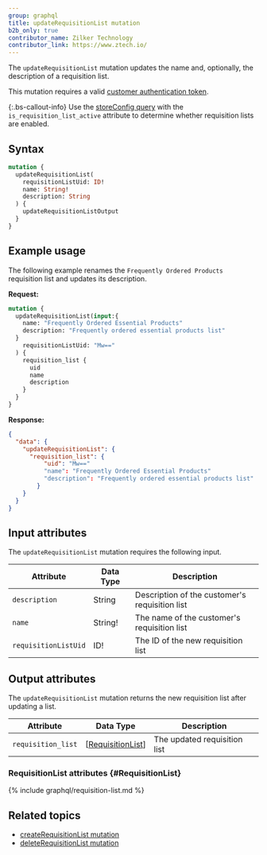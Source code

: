 ```yaml
---
group: graphql
title: updateRequisitionList mutation
b2b_only: true
contributor_name: Zilker Technology
contributor_link: https://www.ztech.io/
---
```

The `updateRequisitionList` mutation updates the name and, optionally, the description of a requisition list.

This mutation requires a valid [customer authentication token]({{page.baseurl}}/graphql/mutations/generate-customer-token.html).

{:.bs-callout-info}
Use the [storeConfig query]({{page.baseurl}}/graphql/queries/store-config.html) with the `is_requisition_list_active` attribute to determine whether requisition lists are enabled.

## Syntax

```graphql
mutation {
  updateRequisitionList(
    requisitionListUid: ID!
    name: String!
    description: String
  ) {
    updateRequisitionListOutput
  }
}
```

## Example usage

The following example renames the `Frequently Ordered Products` requisition list and updates its description.

**Request:**

```graphql
mutation {
  updateRequisitionList(input:{
    name: "Frequently Ordered Essential Products"
    description: "Frequently ordered essential products list"
  }
    requisitionListUid: "Mw=="
  ) {
    requisition_list {
      uid
      name
      description
    }
  }
}
```

**Response:**

```json
{
  "data": {
    "updateRequisitionList": {
      "requisition_list": {
          "uid": "Mw=="
          "name": "Frequently Ordered Essential Products"
          "description": "Frequently ordered essential products list"
        }
    }
  }
}
```

## Input attributes

The `updateRequisitionList` mutation requires the following input.

Attribute |  Data Type | Description
--- | --- | ---
`description`| String | Description of the customer's requisition list
`name` | String! | The name of the customer's requisition list
`requisitionListUid` | ID! | The ID of the new requisition list

## Output attributes

The `updateRequisitionList` mutation returns the new requisition list after updating a list.

Attribute |  Data Type | Description
--- | --- | ---
`requisition_list` | [[RequisitionList](#RequisitionList)] | The updated requisition list

### RequisitionList attributes {#RequisitionList}

{% include graphql/requisition-list.md %}

## Related topics

*  [createRequisitionList mutation]({{page.baseurl}}/graphql/mutations/create-requisition-list.html)
*  [deleteRequisitionList mutation]({{page.baseurl}}/graphql/mutations/delete-requisition-list.html)
